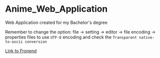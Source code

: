 # Anime_Web_Application

Web Application created for my Bachelor's degree

Remember to change the option: file -> setting -> editor -> file encoding -> properties files to use `UTF-8` encoding
and check the `Transparent native-to-ascii conversion`

[Link to Fronend](https://github.com/TheSausages/Anime_Web_Application-Fronend "FrontEnd")
